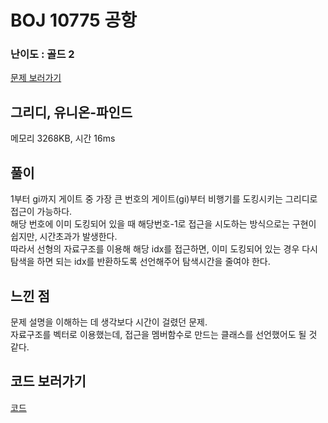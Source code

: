 # BOJ 10775 공항
 

### 난이도 : 골드 2
[문제 보러가기](https://www.acmicpc.net/problem/10775)


## 그리디, 유니온-파인드
메모리 	3268KB, 시간 16ms

## 풀이
1부터 gi까지 게이트 중 가장 큰 번호의 게이트(gi)부터 비행기를 도킹시키는 그리디로 접근이 가능하다.  
해당 번호에 이미 도킹되어 있을 때 해당번호-1로 접근을 시도하는 방식으로는 구현이 쉽지만, 시간초과가 발생한다.  
따라서 선형의 자료구조를 이용해 해당 idx를 접근하면, 이미 도킹되어 있는 경우 다시 탐색을 하면 되는 idx를 반환하도록 선언해주어 탐색시간을 줄여야 한다.   

## 느낀 점
문제 설명을 이해하는 데 생각보다 시간이 걸렸던 문제.  
자료구조를 벡터로 이용했는데, 접근을 멤버함수로 만드는 클래스를 선언했어도 될 것 같다.

## 코드 보러가기
[코드](./boj10775.cpp)
